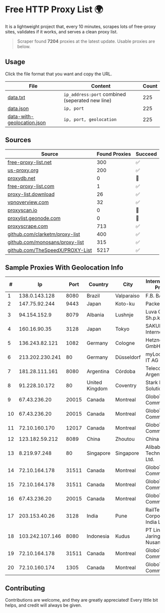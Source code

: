 
# Free HTTP Proxy List 🌍

It is a lightweight project that, every 10 minutes, scrapes lots of free-proxy sites, validates if it works, and serves a clean proxy list.


> Scraper found **7204** proxies at the latest update. Usable proxies are below.

## Usage

Click the file format that you want and copy the URL.


|File|Content|Count|
|----|-------|-----|
|[data.txt](https://raw.githubusercontent.com/themiralay/Proxy-List-World/master/data.txt)|`ip_address:port` combined (seperated new line)|225|
|[data.json](https://raw.githubusercontent.com/themiralay/Proxy-List-World/master/data.json)|`ip, port`|225|
|[data-with-geolocation.json](https://raw.githubusercontent.com/themiralay/Proxy-List-World/master/data-with-geolocation.json)|`ip, port, geolocation`|225|

## Sources

|Source|Found Proxies|Succeed|
|------|-------------|-------|
|[free-proxy-list.net](https://free-proxy-list.net)|300|✅|
|[us-proxy.org](https://www.us-proxy.org)|200|✅|
|[proxydb.net](http://proxydb.net)|0|🚫|
|[free-proxy-list.com](https://free-proxy-list.com/?page=&port=&type%5B%5D=http&type%5B%5D=https&up_time=0&search=Search)|1|✅|
|[proxy-list.download](https://www.proxy-list.download/HTTP)|26|✅|
|[vpnoverview.com](https://vpnoverview.com/privacy/anonymous-browsing/free-proxy-servers)|32|✅|
|[proxyscan.io](https://www.proxyscan.io)|0|🚫|
|[proxylist.geonode.com](https://proxylist.geonode.com/api/proxy-list?limit=300&page=1&sort_by=lastChecked&sort_type=desc&protocols=http,https)|0|🚫|
|[proxyscrape.com](https://api.proxyscrape.com/v2/?request=displayproxies&protocol=http&timeout=10000&country=all&ssl=all&anonymity=all)|713|✅|
|[github.com/clarketm/proxy-list](https://raw.githubusercontent.com/clarketm/proxy-list/master/proxy-list-raw.txt)|400|✅|
|[github.com/monosans/proxy-list](https://raw.githubusercontent.com/monosans/proxy-list/main/proxies/http.txt)|315|✅|
|[github.com/TheSpeedX/PROXY-List](https://raw.githubusercontent.com/TheSpeedX/PROXY-List/master/http.txt)|5217|✅|


## Sample Proxies With Geolocation Info

|#|Ip|Port|Country|City|Internet Service Provider|
|-|--|----|-------|----|-------------------------|
|1|138.0.143.128|8080|Brazil|Valparaiso|F.B. BABETO ME|
|2|147.75.92.244|9443|Japan|Koto-ku|Packet Host, Inc.|
|3|94.154.152.9|8079|Albania|Lushnje|Luva Group Sh.p.k.|
|4|160.16.90.35|3128|Japan|Tokyo|SAKURA Internet Inc.|
|5|136.243.82.121|1082|Germany|Cologne|Hetzner Online GmbH|
|6|213.202.230.241|80|Germany|Düsseldorf|myLoc managed IT AG|
|7|181.28.111.161|8080|Argentina|Córdoba|Telecom Argentina S.A|
|8|91.228.10.172|80|United Kingdom|Coventry|Stark Industries Solutions LTD|
|9|67.43.236.20|20015|Canada|Montreal|GloboTech Communications|
|10|67.43.236.20|20015|Canada|Montreal|GloboTech Communications|
|11|72.10.160.170|12017|Canada|Montreal|GloboTech Communications|
|12|123.182.59.212|8089|China|Zhoutou|China Telecom|
|13|8.219.97.248|80|Singapore|Singapore|Alibaba (US) Technology Co., Ltd.|
|14|72.10.164.178|31511|Canada|Montreal|GloboTech Communications|
|15|72.10.164.178|31511|Canada|Montreal|GloboTech Communications|
|16|67.43.236.20|20015|Canada|Montreal|GloboTech Communications|
|17|203.153.40.26|3128|India|Pune|RailTel Corporation of India Ltd.|
|18|103.242.107.146|8080|Indonesia|Kudus|PT Lintas Jaringan Nusantara|
|19|72.10.164.178|31511|Canada|Montreal|GloboTech Communications|
|20|72.10.160.174|1305|Canada|Montreal|GloboTech Communications|



## Contributing

Contributions are welcome, and they are greatly appreciated! Every
little bit helps, and credit will always be given.

